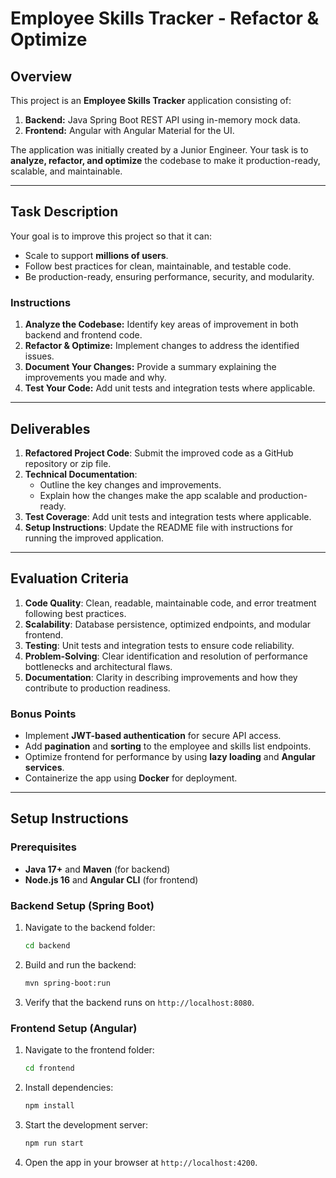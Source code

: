 
# Employee Skills Tracker - Refactor & Optimize

## Overview
This project is an **Employee Skills Tracker** application consisting of:  
1. **Backend:** Java Spring Boot REST API using in-memory mock data.  
2. **Frontend:** Angular with Angular Material for the UI.  

The application was initially created by a Junior Engineer. Your task is to **analyze, refactor, and optimize** the codebase to make it production-ready, scalable, and maintainable.  

---

## Task Description
Your goal is to improve this project so that it can:  
- Scale to support **millions of users**.  
- Follow best practices for clean, maintainable, and testable code.  
- Be production-ready, ensuring performance, security, and modularity.

### Instructions
1. **Analyze the Codebase:** Identify key areas of improvement in both backend and frontend code.  
2. **Refactor & Optimize:** Implement changes to address the identified issues.  
3. **Document Your Changes:** Provide a summary explaining the improvements you made and why.  
4. **Test Your Code:** Add unit tests and integration tests where applicable.  

---

## Deliverables
1. **Refactored Project Code**: Submit the improved code as a GitHub repository or zip file.  
2. **Technical Documentation**:  
   - Outline the key changes and improvements.  
   - Explain how the changes make the app scalable and production-ready.  
3. **Test Coverage**: Add unit tests and integration tests where applicable.  
4. **Setup Instructions**: Update the README file with instructions for running the improved application.

---

## Evaluation Criteria
1. **Code Quality**: Clean, readable, maintainable code, and error treatment following best practices.  
2. **Scalability**: Database persistence, optimized endpoints, and modular frontend.  
3. **Testing**: Unit tests and integration tests to ensure code reliability.  
4. **Problem-Solving**: Clear identification and resolution of performance bottlenecks and architectural flaws.  
5. **Documentation**: Clarity in describing improvements and how they contribute to production readiness.

### Bonus Points  
- Implement **JWT-based authentication** for secure API access.  
- Add **pagination** and **sorting** to the employee and skills list endpoints.  
- Optimize frontend for performance by using **lazy loading** and **Angular services**.  
- Containerize the app using **Docker** for deployment.  

---

## Setup Instructions

### Prerequisites
- **Java 17+** and **Maven** (for backend)
- **Node.js 16** and **Angular CLI** (for frontend)

### Backend Setup (Spring Boot)
1. Navigate to the backend folder:
   ```bash
   cd backend
   ```
2. Build and run the backend:
   ```bash
   mvn spring-boot:run
   ```
3. Verify that the backend runs on `http://localhost:8080`.

### Frontend Setup (Angular)
1. Navigate to the frontend folder:
   ```bash
   cd frontend
   ```
2. Install dependencies:
   ```bash
   npm install
   ```
3. Start the development server:
   ```bash
   npm run start
   ```
4. Open the app in your browser at `http://localhost:4200`.
